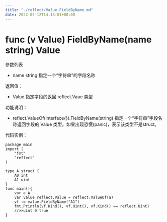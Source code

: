 ```yaml
---
title: "./reflect/Value.FieldByName.md"
date: 2022-05-12T14:13:01+08:00
---
```

# func (v Value) FieldByName(name string) Value

参数列表

- name string 指定一个“字符串”的字段名称

返回值：

- Value  指定字段的返回 reflect.Vaue 类型

功能说明：

- reflect.ValueOf(interface{}).FieldByName(string) 指定一个“字符串”字段名称返回字段的 Value 类型。如果出现恐慌(panic)，表示该类型不是struct。

代码实例：
	
	package main
	import (
	    "fmt"
	    "reflect"
	)
	
	type A struct {
		A0 int
		A1 uint
	}
	func main(){
		var a A
		var value reflect.Value = reflect.ValueOf(a)
		vf := value.FieldByName("A1")
		fmt.Println(vf.Kind(), vf.Uint(), vf.Kind() == reflect.Uint)
		//>>uint 0 true
	}
